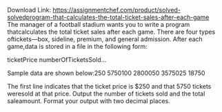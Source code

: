 Download Link: https://assignmentchef.com/product/solved-solvedprogram-that-calculates-the-total-ticket-sales-after-each-game
<br>
The manager of a football stadium wants you to write a program thatcalculates the total ticket sales after each game. There are four types oftickets—box, sideline, premium, and general admission. After each game,data is stored in a file in the following form:

ticketPrice numberOfTicketsSold…

Sample data are shown below:250 5750100 2800050 3575025 18750

The first line indicates that the ticket price is $250 and that 5750 tickets weresold at that price. Output the number of tickets sold and the total saleamount. Format your output with two decimal places.